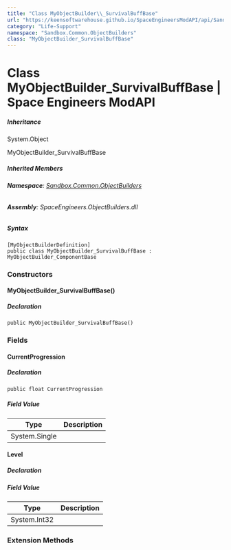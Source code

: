 ```yaml
---
title: "Class MyObjectBuilder\\_SurvivalBuffBase"
url: "https://keensoftwarehouse.github.io/SpaceEngineersModAPI/api/Sandbox.Common.ObjectBuilders.MyObjectBuilder_SurvivalBuffBase.html"
category: "Life-Support"
namespace: "Sandbox.Common.ObjectBuilders"
class: "MyObjectBuilder_SurvivalBuffBase"
---
```


# Class MyObjectBuilder\_SurvivalBuffBase | Space Engineers ModAPI

##### Inheritance

System.Object

MyObjectBuilder\_SurvivalBuffBase

##### Inherited Members

###### **Namespace**: [Sandbox.Common.ObjectBuilders](https://keensoftwarehouse.github.io/SpaceEngineersModAPI/api/Sandbox.Common.ObjectBuilders.html)

###### **Assembly**: SpaceEngineers.ObjectBuilders.dll

##### Syntax

```
[MyObjectBuilderDefinition]
public class MyObjectBuilder_SurvivalBuffBase : MyObjectBuilder_ComponentBase
```

### Constructors

#### MyObjectBuilder\_SurvivalBuffBase()

##### Declaration

```
public MyObjectBuilder_SurvivalBuffBase()
```

### Fields

#### CurrentProgression

##### Declaration

```
public float CurrentProgression
```

##### Field Value

| Type | Description |
| --- | --- |
| System.Single |     |

#### Level

##### Declaration

##### Field Value

| Type | Description |
| --- | --- |
| System.Int32 |     |

### Extension Methods
